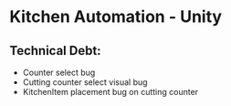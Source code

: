 # Kitchen Automation - Unity

## Technical Debt:
- Counter select bug
- Cutting counter select visual bug
- KitchenItem placement bug on cutting counter 

